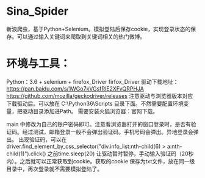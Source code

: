# Sina_Spider
新浪爬虫，基于Python+Selenium。模拟登陆后保存cookie，实现登录状态的保存。可以通过输入关键词来爬取到关键词相关的热门微博。

# 环境与工具：
Python：3.6 + selenium + firefox_Driver
firfox_Driver 驱动下载地址：
https://pan.baidu.com/s/1WGo7kVGsfRlE2XFvQRPHJA
https://github.com/mozilla/geckodriver/releases
注意驱动与浏览器版本对应
下载驱动后。可以放在 C:\Python36\Scripts 目录下面。不然需要配置环境变量，把驱动目录添加进Path。
需要安装火狐浏览器：官网下载。

main 中修改为自己的账户密码即可。注意看浏览器打开的窗口登录时，是否有验证码。经过测试，邮箱登录一般不会弹出验证码。手机号码会弹出。异地登录会弹出。
出现验证码，可以在 driver.find_element_by_css_selector("div.info_list:nth-child(6) > a:nth-child(1)").click() 之前time.sleep(20) 让驱动暂时暂停，手动输入验证码（20秒内）。之后就可以正常获取到cookie。获取的cookie 保存为txt文件，放在同一级目录中，再次登录就不需要模拟登陆了。
